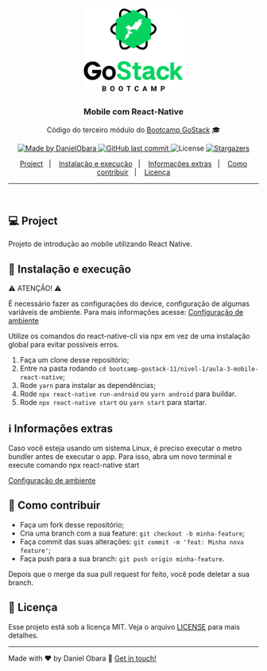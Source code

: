 <h1 align="center">
    <img alt="GoStack" src="../../.github/bootcamp-header.png" width="200px" />
</h1>

<h3 align="center">
  Mobile com React-Native
</h3>

<p align="center">Código do terceiro módulo do <a href="https://rocketseat.com.br/bootcamp">Bootcamp GoStack</a> 🎓</p>

<p align="center">
  <a href="https://www.linkedin.com/in/danielobara/">
    <img alt="Made by DanielObara" src="https://img.shields.io/badge/made%20by-DanielObara-%2304D361">
  </a>
  
  <a href="https://github.com/DanielObara/bootcamp-gostack-11/commits/master">
    <img alt="GitHub last commit" src="https://img.shields.io/github/last-commit/danielobara/bootcamp-gostack-11.svg">
  </a>

  <img alt="License" src="https://img.shields.io/badge/license-MIT-%2304D361">	
  
  <a href="https://github.com/danielobara/bootcamp-gostack-11/stargazers">
    <img alt="Stargazers" src="https://img.shields.io/github/stars/danielobara/bootcamp-gostack-11?style=social">
  </a>
	
</p>

<p align="center">
  <a href="#-project">Project</a>&nbsp;&nbsp;&nbsp;|&nbsp;&nbsp;&nbsp;
  <a href="#-instalacao-e-execução">Instalação e execução</a>&nbsp;&nbsp;&nbsp;|&nbsp;&nbsp;&nbsp;
	<a href="#-informações-extras">Informações extras</a>&nbsp;&nbsp;&nbsp;|&nbsp;&nbsp;&nbsp;
  <a href="#-como-contribuir">Como contribuir</a>&nbsp;&nbsp;&nbsp;|&nbsp;&nbsp;&nbsp;
  <a href="#memo-licença">Licença</a>
</p>
<hr>
<br/>

## 💻 Project

Projeto de introdução ao mobile utilizando React Native.
## 🚀 Instalação e execução

⚠️ ATENÇÂO! ⚠️

É necessário fazer as configurações do device, configuração de algumas variáveis de ambiente. 
Para mais informações acesse: [Configuração de ambiente]

Utilize os comandos do react-native-cli via npx em vez de uma instalação global para evitar possíveis erros.

1. Faça um clone desse repositório;
2. Entre na pasta rodando `cd bootcamp-gostack-11/nivel-1/aula-3-mobile-react-native`;
3. Rode `yarn` para instalar as dependências;
4. Rode `npx react-native run-android` ou `yarn android` para buildar.
5. Rode `npx react-native start` ou `yarn start` para startar.

## ℹ️ Informações extras

Caso você esteja usando um sistema Linux, é preciso executar o metro bundler antes de executar o app. 
Para isso, abra um novo terminal e execute comando npx react-native start

[Configuração de ambiente]

## 🤔 Como contribuir

- Faça um fork desse repositório;
- Cria uma branch com a sua feature: `git checkout -b minha-feature`;
- Faça commit das suas alterações: `git commit -m 'feat: Minha nova feature'`;
- Faça push para a sua branch: `git push origin minha-feature`.

Depois que o merge da sua pull request for feito, você pode deletar a sua branch.

## :memo: Licença

Esse projeto está sob a licença MIT. Veja o arquivo [LICENSE](../LICENSE.md) para mais detalhes.

---

Made with ♥ by Daniel Obara :wave: [Get in touch!](https://www.linkedin.com/in/danielobara/)

[Configuração de ambiente]:https://react-native.rocketseat.dev/
